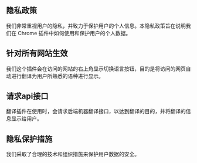 ## 隐私政策
我们非常重视用户的隐私，并致力于保护用户的个人信息。本隐私政策旨在说明我们在 Chrome 插件中如何使用和保护用户的个人数据。

## 针对所有网站生效
我们这个插件会在访问的网站的右上角显示切换语言按钮，目的是将访问的网页自动进行翻译为用户所熟悉的语种进行显示。

## 请求api接口
翻译插件在使用时，会请求后端机器翻译接口，以达到翻译的目的，并将翻译的信息显示给用户。

## 隐私保护措施
我们采取了合理的技术和组织措施来保护用户数据的安全。
